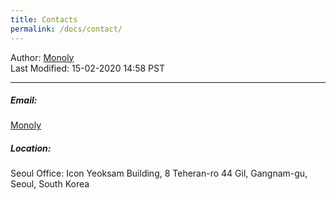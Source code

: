 ```yaml
---
title: Contacts
permalink: /docs/contact/
---
```

Author: <a href="mailto:admin@monoly.com">Monoly</a>
<br>
Last Modified: 15-02-2020 14:58 PST
<br>

----

##### Email: 
<a href="mailto:admin@monoly.com">Monoly</a>

##### Location:
Seoul Office: Icon Yeoksam Building, 8 Teheran-ro 44 Gil, Gangnam-gu, Seoul, South Korea